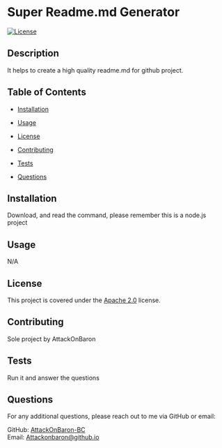 # Super Readme.md Generator

[![License](https://img.shields.io/badge/License-Apache%202.0-blue.svg)](https://opensource.org/licenses/Apache-2.0)

## Description

It helps to create a high quality readme.md for github project.

## Table of Contents

- [Installation](#installation)
- [Usage](#usage)
- [License](#license)

- [Contributing](#contributing)
- [Tests](#tests)
- [Questions](#questions)

## Installation

Download, and read the command, please remember this is a node.js project

## Usage

N/A

## License

This project is covered under the [Apache 2.0](https://opensource.org/licenses/Apache-2.0) license.

## Contributing

Sole project by AttackOnBaron

## Tests

Run it and answer the questions

## Questions

For any additional questions, please reach out to me via GitHub or email:

GitHub: [AttackOnBaron-BC](https://github.com/AttackOnBaron-BC) <br />
Email: Attackonbaron@github.io
